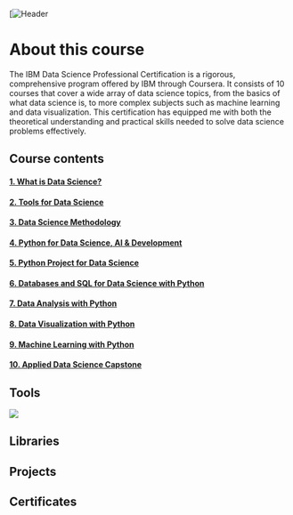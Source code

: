 [![Header](file:///Users/hajeong/Desktop/IBM-Data-Science-Professional-Certification-1.webp)

# About this course
The IBM Data Science Professional Certification is a rigorous, comprehensive program offered by IBM through Coursera. It consists of 10 courses that cover a wide array of data science topics, from the basics of what data science is, to more complex subjects such as machine learning and data visualization. This certification has equipped me with both the theoretical understanding and practical skills needed to solve data science problems effectively.


## Course contents
#### [1. What is Data Science?](https://github.com/imjustha/IBM_DataScienceProfessional_Certificate/tree/main/1.%20What%20is%20Data%20Science)
#### [2. Tools for Data Science](https://github.com/imjustha/IBM_DataScienceProfessional_Certificate/tree/main/2.%20Tools%20for%20Data%20Science)
#### [3. Data Science Methodology](https://github.com/imjustha/IBM_DataScienceProfessional_Certificate/tree/main/3.%20Data%20Science%20Methodology)
#### [4. Python for Data Science, AI & Development](https://github.com/imjustha/IBM_DataScienceProfessional_Certificate/tree/main/4.%20Python%20for%20Data%20Science%2C%20AI%20%26%20Development)
#### [5. Python Project for Data Science](https://github.com/imjustha/IBM_DataScienceProfessional_Certificate/tree/main/5.%20Python%20Project%20for%20Data%20Science)
#### [6. Databases and SQL for Data Science with Python]()
#### [7. Data Analysis with Python]()
#### [8. Data Visualization with Python]()
#### [9. Machine Learning with Python]()
#### [10. Applied Data Science Capstone]()

## Tools

<img src="https://cdn.jsdelivr.net/gh/devicons/devicon@latest/icons/python/python-original-wordmark.svg"/>
          
## Libraries

## Projects

## Certificates

